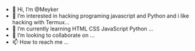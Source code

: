- 👋 Hi, I’m @Meyker
- 👀 I’m interested in hacking programing javascript and Python and i like hacking with Termux...
- 🌱 I’m currently learning HTML CSS JavaScript Python ...
- 💞️ I’m looking to collaborate on ...
- 📫 How to reach me ...

<!---
Norayr-hub/Norayr-hub is a ✨ special ✨ repository because its `README.md` (this file) appears on your GitHub profile.
You can click the Preview link to take a look at your changes.
--->
